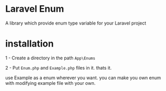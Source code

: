 # Laravel Enum
A library which provide enum type variable for your Laravel project


# installation

1 - Create a directory in the path `App\Enums` 

2 - Put `Enum.php` and `Example.php` files in it. thats it.

use Example as a enum wherever you want. you can make you own enum with modifying example file with your own.


